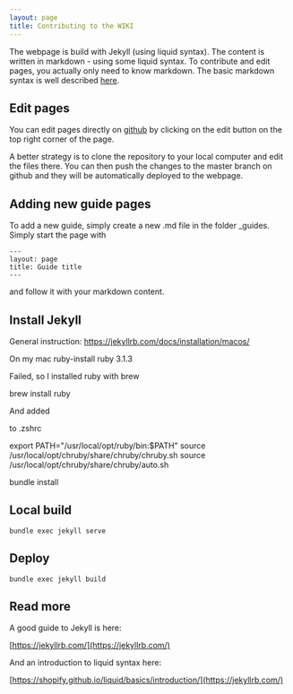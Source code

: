 ```yaml
---
layout: page
title: Contributing to the WIKI
---
```


The webpage is build with Jekyll (using liquid syntax).
The content is written in markdown - using some liquid syntax.
To contribute and edit pages, you actually only need to know markdown. The basic markdown syntax is well described [here](https://www.markdownguide.org/basic-syntax/).

## Edit pages
You can edit pages directly on [github](https://github.com/DiedrichsenLab/diedrichsenlab.github.io) by clicking on the edit button on the top right corner of the page.

A better strategy is to clone the repository to your local computer and edit the files there. You can then push the changes to the master branch on github and they will be automatically deployed to the webpage.

## Adding new guide pages
To add a new guide, simply create a new <num><myGuideName>.md file in the folder _guides. Simply start the page with

```
---
layout: page
title: Guide title
---
```

and follow it with your markdown content.



## Install Jekyll

General instruction:
https://jekyllrb.com/docs/installation/macos/

On my mac
ruby-install ruby 3.1.3

Failed, so I installed ruby with brew

brew install ruby

And added

to .zshrc

export PATH="/usr/local/opt/ruby/bin:$PATH"
source /usr/local/opt/chruby/share/chruby/chruby.sh
source /usr/local/opt/chruby/share/chruby/auto.sh

bundle install

## Local build

```
bundle exec jekyll serve
```

## Deploy

```
bundle exec jekyll build
```

## Read more

A good guide to Jekyll is here:

[https://jekyllrb.com/](https://jekyllrb.com/)

And an introduction to liquid syntax here:

[https://shopify.github.io/liquid/basics/introduction/](https://jekyllrb.com/)

